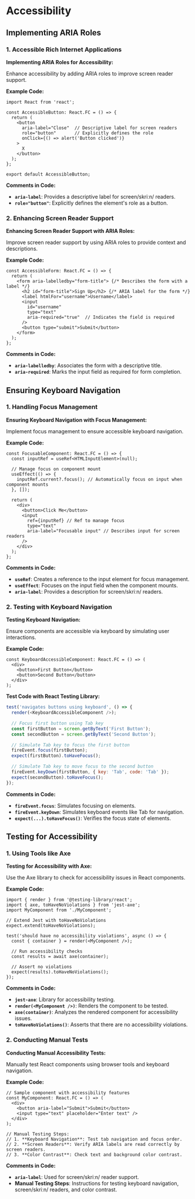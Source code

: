 # Accessibility

## Implementing ARIA Roles
### 1. Accessible Rich Internet Applications

**Implementing ARIA Roles for Accessibility:**

Enhance accessibility by adding ARIA roles to improve screen reader support.

**Example Code:**

```tsx
import React from 'react';

const AccessibleButton: React.FC = () => {
  return (
    <button 
      aria-label="Close"  // Descriptive label for screen readers
      role="button"       // Explicitly defines the role
      onClick={() => alert('Button clicked')}
    >
      X
    </button>
  );
};

export default AccessibleButton;
```

**Comments in Code:**

- **`aria-label`**: Provides a descriptive label for screen/skriːn/ readers.
- **`role="button"`**: Explicitly defines the element's role as a button.

### 2. Enhancing Screen Reader Support

**Enhancing Screen Reader Support with ARIA Roles:**

Improve screen reader support by using ARIA roles to provide context and descriptions.

**Example Code:**

```tsx
const AccessibleForm: React.FC = () => {
  return (
    <form aria-labelledby="form-title"> {/* Describes the form with a label */}
      <h2 id="form-title">Sign Up</h2> {/* ARIA label for the form */}
      <label htmlFor="username">Username</label>
      <input
        id="username"
        type="text"
        aria-required="true"  // Indicates the field is required
      />
      <button type="submit">Submit</button>
    </form>
  );
};
```

**Comments in Code:**

- **`aria-labelledby`**: Associates the form with a descriptive title.
- **`aria-required`**: Marks the input field as required for form completion.



## Ensuring Keyboard Navigation
### 1. Handling Focus Management

**Ensuring Keyboard Navigation with Focus Management:**

Implement focus management to ensure accessible keyboard navigation.

**Example Code:**

```tsx
const FocusableComponent: React.FC = () => {
  const inputRef = useRef<HTMLInputElement>(null);

  // Manage focus on component mount
  useEffect(() => {
    inputRef.current?.focus(); // Automatically focus on input when component mounts
  }, []);

  return (
    <div>
      <button>Click Me</button>
      <input
        ref={inputRef} // Ref to manage focus
        type="text"
        aria-label="Focusable input" // Describes input for screen readers
      />
    </div>
  );
};
```

**Comments in Code:**

- **`useRef`**: Creates a reference to the input element for focus management.
- **`useEffect`**: Focuses on the input field when the component mounts.
- **`aria-label`**: Provides a description for screen/skriːn/ readers.

### 2. Testing with Keyboard Navigation

**Testing Keyboard Navigation:**

Ensure components are accessible via keyboard by simulating user interactions.

**Example Code:**

```tsx
const KeyboardAccessibleComponent: React.FC = () => (
  <div>
    <button>First Button</button>
    <button>Second Button</button>
  </div>
);
```

**Test Code with React Testing Library:**

```js
test('navigates buttons using keyboard', () => {
  render(<KeyboardAccessibleComponent />);

  // Focus first button using Tab key
  const firstButton = screen.getByText('First Button');
  const secondButton = screen.getByText('Second Button');

  // Simulate Tab key to focus the first button
  fireEvent.focus(firstButton);
  expect(firstButton).toHaveFocus();

  // Simulate Tab key to move focus to the second button
  fireEvent.keyDown(firstButton, { key: 'Tab', code: 'Tab' });
  expect(secondButton).toHaveFocus();
});
```

**Comments in Code:**

- **`fireEvent.focus`**: Simulates focusing on elements.
- **`fireEvent.keyDown`**: Simulates keyboard events like Tab for navigation.
- **`expect(...).toHaveFocus()`**: Verifies the focus state of elements.



## Testing for Accessibility
### 1. Using Tools like Axe

**Testing for Accessibility with Axe:**

Use the Axe library to check for accessibility issues in React components.

**Example Code:**

```tsx
import { render } from '@testing-library/react';
import { axe, toHaveNoViolations } from 'jest-axe';
import MyComponent from './MyComponent';

// Extend Jest with toHaveNoViolations
expect.extend(toHaveNoViolations);

test('should have no accessibility violations', async () => {
  const { container } = render(<MyComponent />);
  
  // Run accessibility checks
  const results = await axe(container);
  
  // Assert no violations
  expect(results).toHaveNoViolations();
});
```

**Comments in Code:**

- **`jest-axe`**: Library for accessibility testing.
- **`render(<MyComponent />)`**: Renders the component to be tested.
- **`axe(container)`**: Analyzes the rendered component for accessibility issues.
- **`toHaveNoViolations()`**: Asserts that there are no accessibility violations.

### 2. Conducting Manual Tests

**Conducting Manual Accessibility Tests:**

Manually test React components using browser tools and keyboard navigation.

**Example Code:**

```tsx
// Sample component with accessibility features
const MyComponent: React.FC = () => (
  <div>
    <button aria-label="Submit">Submit</button>
    <input type="text" placeholder="Enter text" />
  </div>
);

// Manual Testing Steps:
// 1. **Keyboard Navigation**: Test tab navigation and focus order.
// 2. **Screen Readers**: Verify ARIA labels are read correctly by screen readers.
// 3. **Color Contrast**: Check text and background color contrast.
```

**Comments in Code:**

- **`aria-label`**: Used for screen/skriːn/ reader support.
- **Manual Testing Steps**: Instructions for testing keyboard navigation, screen/skriːn/ readers, and color contrast.